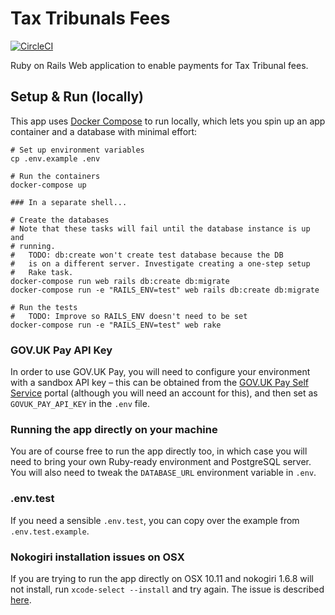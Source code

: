 # Tax Tribunals Fees

[![CircleCI](https://circleci.com/gh/ministryofjustice/tax-tribunals-fees.svg?style=svg&circle-token=53059f2bf1c3a736853b21bdb4ab3df9baf2dd2b)](https://circleci.com/gh/ministryofjustice/tax-tribunals-fees)

Ruby on Rails Web application to enable payments for Tax Tribunal fees.

## Setup & Run (locally)

This app uses [Docker Compose](https://docs.docker.com/compose/) to run locally, which lets you spin up an app container and a database with minimal effort:

```
# Set up environment variables
cp .env.example .env

# Run the containers
docker-compose up

### In a separate shell...

# Create the databases
# Note that these tasks will fail until the database instance is up and
# running.
#   TODO: db:create won't create test database because the DB
#   is on a different server. Investigate creating a one-step setup
#   Rake task.
docker-compose run web rails db:create db:migrate
docker-compose run -e "RAILS_ENV=test" web rails db:create db:migrate

# Run the tests
#   TODO: Improve so RAILS_ENV doesn't need to be set
docker-compose run -e "RAILS_ENV=test" web rake
```

### GOV.UK Pay API Key

In order to use GOV.UK Pay, you will need to configure your environment with a sandbox API key – this can be obtained from the [GOV.UK Pay Self Service](https://selfservice.pymnt.uk/) portal (although you will need an account for this), and then set as `GOVUK_PAY_API_KEY` in the `.env` file.

### Running the app directly on your machine

You are of course free to run the app directly too, in which case you will need to bring your own Ruby-ready environment and PostgreSQL server. You will also need to tweak the `DATABASE_URL` environment variable in `.env`.

### .env.test

If you need a sensible `.env.test`, you can copy over the example from
`.env.test.example`.

### Nokogiri installation issues on OSX

If you are trying to run the app directly on OSX 10.11 and nokogiri
1.6.8 will not install, run `xcode-select --install` and try again. The
issue is described [here][1].

[1]: https://github.com/sparklemotion/nokogiri/issues/1445
